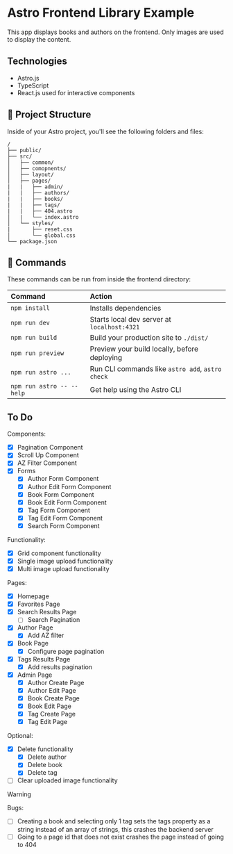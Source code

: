 # Astro Frontend Library Example
This app displays books and authors on the frontend. Only images are used to display the content.

## Technologies
- Astro.js
- TypeScript
- React.js used for interactive components

## 🚀 Project Structure

Inside of your Astro project, you'll see the following folders and files:

```text
/
├── public/
├── src/
│   ├── common/
│   ├── comopnents/
│   ├── layout/
│   ├── pages/
|   |   ├── admin/
|   |   ├── authors/
|   |   ├── books/
|   |   ├── tags/
|   |   ├── 404.astro
│   |   └── index.astro
│   └── styles/
|       ├── reset.css
│       └── global.css
└── package.json
```


## 🧞 Commands

These commands can be run from inside the frontend directory:

| Command                   | Action                                           |
| :------------------------ | :----------------------------------------------- |
| `npm install`             | Installs dependencies                            |
| `npm run dev`             | Starts local dev server at `localhost:4321`      |
| `npm run build`           | Build your production site to `./dist/`          |
| `npm run preview`         | Preview your build locally, before deploying     |
| `npm run astro ...`       | Run CLI commands like `astro add`, `astro check` |
| `npm run astro -- --help` | Get help using the Astro CLI                     |

## To Do
Components:
- [x] Pagination Component
- [x] Scroll Up Component
- [x] AZ Filter Component
- [x] Forms
  - [x] Author Form Component
  - [x] Author Edit Form Component
  - [x] Book Form Component
  - [x] Book Edit Form Component
  - [x] Tag Form Component
  - [x] Tag Edit Form Component
  - [x] Search Form Component

Functionality:
- [x] Grid component functionality
- [x] Single image upload functionality
- [x] Multi image upload functionality

Pages:
- [x] Homepage
- [x] Favorites Page
- [x] Search Results Page
  - [ ] Search Pagination
- [x] Author Page
  - [x] Add AZ filter
- [x] Book Page
  - [x] Configure page pagination
- [x] Tags Results Page
  - [x] Add results pagination
- [x] Admin Page
  - [x] Author Create Page
  - [x] Author Edit Page
  - [x] Book Create Page
  - [x] Book Edit Page
  - [x] Tag Create Page
  - [x] Tag Edit Page

Optional:
- [x] Delete functionality
  - [x] Delete author
  - [x] Delete book
  - [x] Delete tag
- [ ] Clear uploaded image functionality

> [!WARNING]
> Bugs:
> - [ ] Creating a book and selecting only 1 tag sets the tags property as a string instead of an array of strings, this crashes the backend server
> - [ ] Going to a page id that does not exist crashes the page instead of going to 404